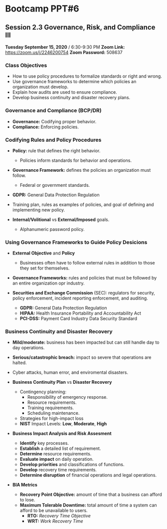

# Bootcamp PPT#6
## Session 2.3 Governance, Risk, and Compliance III
**Tuesday September 15, 2020** / 6:30-9:30 PM
**Zoom Link:** https://zoom.us/j/2246200754 
**Zoom Password:** 508637

### Class Objectives

- How to use policy procedures to formalize standards or right and wrong.
- Use governance frameworks to determine which policies an organization must develop.
- Explain how audits are used to ensure compliance.
- Develop business continuity and disaster recovery plans.

### Governance and Compliance (BCP/DR)

- **Governance:** Codifying proper behavior.
- **Compliance:** Enforcing policies.

### Codifying Rules and Policy Procedures

- **Policy:** rule that defines the right behavior.
  - Policies inform standards for behavior and operations.
- **Governance Framework:** defines the policies an organization must follow.
  - Federal or government standards.

- **GDPR:** General Data Protection Regulation
- Training plan, rules as examples of policies, and goal of defining and implementing new policy.
- **Internal/Volitional** vs **External/Imposed** goals.
  - Alphanumeric password policy.

### Using Governance Frameworks to Guide Policy Desicions

- **External Objective** and **Policy**
  - Businesses often have to follow external rules in addition to those they set for themselves.

- **Governance Frameworks:** rules and policies that must be followed by an entire organization opr industry.
- **Securities and Exchange Commission** (SEC): regulators for security, policy enforcement, incident reporting enforcement, and auditing.
  - **GDPR:** General Data Protection Regulation
  - **HIPAA:** Health Insurance Portability and Accountability Act
  - **PCI-DSS:** Payment Card Industry Data Security Standard

### Business Continuity and Disaster Recovery

- **Mild/moderate:** business has been impacted but can still handle day to day operations.
- **Serious/catastrophic breach:** impact so severe that operations are halted.
- Cyber attacks, human error, and enviromental disasters.
- **Business Continuity Plan** vs **Disaster Recovery**
  - Contingency planning: 
    - Responsibility of emergency response. 
    - Resource requirements.
    - Training requirements.
    - Scheduling maintenance. 
  - Strategies for high-impact loss
  - **NIST** Impact Levels: **Low**, **Moderate**, **High**

- **Business Impact Analysis and Risk Assesment**
  - **Identify** key processes.
  - **Establish** a detailed list of requirement.
  - **Determine** resource requirements.
  - **Evaluate impact** on daily operation.
  - **Develop priorities** and classifications of functions.
  - **Develop** recovery time requirements.
  - **Determine disruption** of financial operations and legal operations.

- **BIA Metrics**
  - **Recovery Point Objective:** amount of time that a business can afford to lose.
  - **Maximum Tolerable Downtime:** total amount of time a system can afford to be unavailable to users.
    - **RTO:** *Recovery Time Objective*
    - **WRT:** *Work Recovery Time*

